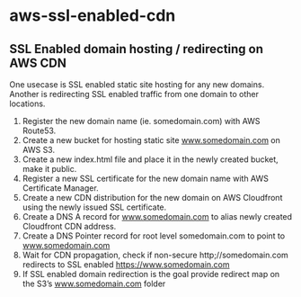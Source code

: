# aws-ssl-enabled-cdn
SSL Enabled domain hosting / redirecting on AWS CDN
---------------------------------------------------

One usecase is SSL enabled static site hosting for any new domains.
Another is redirecting SSL enabled traffic from one domain to other locations.

1. Register the new domain name (ie. somedomain.com) with AWS Route53.
2. Create a new bucket for hosting static site www.somedomain.com on AWS S3.
3. Create a new index.html file and place it in the newly created bucket, make it public.
4. Register a new SSL certificate for the new domain name with AWS Certificate Manager.
5. Create a new CDN distribution for the new domain on AWS Cloudfront using the newly issued SSL certificate.
6. Create a DNS A record for www.somedomain.com to alias newly created Cloudfront CDN address.
7. Create a DNS Pointer record for root level somedomain.com to point to www.somedomain.com
8. Wait for CDN propagation, check if non-secure http;//somedomain.com redirects to SSL enabled https://www.somedomain.com
9. If SSL enabled domain redirection is the goal provide redirect map on the S3’s www.somedomain.com folder

